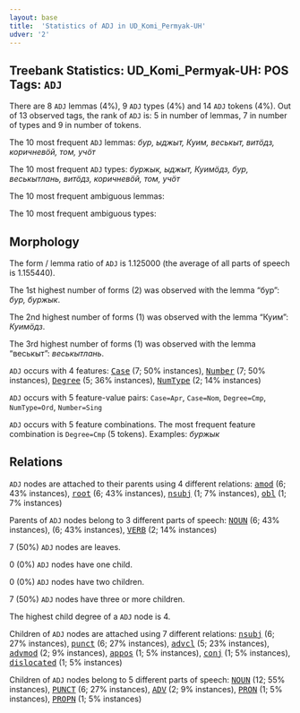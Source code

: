 ```yaml
---
layout: base
title:  'Statistics of ADJ in UD_Komi_Permyak-UH'
udver: '2'
---
```


## Treebank Statistics: UD_Komi_Permyak-UH: POS Tags: `ADJ`

There are 8 `ADJ` lemmas (4%), 9 `ADJ` types (4%) and 14 `ADJ` tokens (4%).
Out of 13 observed tags, the rank of `ADJ` is: 5 in number of lemmas, 7 in number of types and 9 in number of tokens.

The 10 most frequent `ADJ` lemmas: <em>бур, ыджыт, Куим, веськыт, витӧдз, коричневӧй, том, учӧт</em>

The 10 most frequent `ADJ` types:  <em>буржык, ыджыт, Куимӧдз, бур, веськытлань, витӧдз, коричневӧй, том, учӧт</em>

The 10 most frequent ambiguous lemmas: 

The 10 most frequent ambiguous types:  



## Morphology

The form / lemma ratio of `ADJ` is 1.125000 (the average of all parts of speech is 1.155440).

The 1st highest number of forms (2) was observed with the lemma “бур”: <em>бур, буржык</em>.

The 2nd highest number of forms (1) was observed with the lemma “Куим”: <em>Куимӧдз</em>.

The 3rd highest number of forms (1) was observed with the lemma “веськыт”: <em>веськытлань</em>.

`ADJ` occurs with 4 features: <tt><a href="koi_uh-feat-Case.html">Case</a></tt> (7; 50% instances), <tt><a href="koi_uh-feat-Number.html">Number</a></tt> (7; 50% instances), <tt><a href="koi_uh-feat-Degree.html">Degree</a></tt> (5; 36% instances), <tt><a href="koi_uh-feat-NumType.html">NumType</a></tt> (2; 14% instances)

`ADJ` occurs with 5 feature-value pairs: `Case=Apr`, `Case=Nom`, `Degree=Cmp`, `NumType=Ord`, `Number=Sing`

`ADJ` occurs with 5 feature combinations.
The most frequent feature combination is `Degree=Cmp` (5 tokens).
Examples: <em>буржык</em>


## Relations

`ADJ` nodes are attached to their parents using 4 different relations: <tt><a href="koi_uh-dep-amod.html">amod</a></tt> (6; 43% instances), <tt><a href="koi_uh-dep-root.html">root</a></tt> (6; 43% instances), <tt><a href="koi_uh-dep-nsubj.html">nsubj</a></tt> (1; 7% instances), <tt><a href="koi_uh-dep-obl.html">obl</a></tt> (1; 7% instances)

Parents of `ADJ` nodes belong to 3 different parts of speech: <tt><a href="koi_uh-pos-NOUN.html">NOUN</a></tt> (6; 43% instances),  (6; 43% instances), <tt><a href="koi_uh-pos-VERB.html">VERB</a></tt> (2; 14% instances)

7 (50%) `ADJ` nodes are leaves.

0 (0%) `ADJ` nodes have one child.

0 (0%) `ADJ` nodes have two children.

7 (50%) `ADJ` nodes have three or more children.

The highest child degree of a `ADJ` node is 4.

Children of `ADJ` nodes are attached using 7 different relations: <tt><a href="koi_uh-dep-nsubj.html">nsubj</a></tt> (6; 27% instances), <tt><a href="koi_uh-dep-punct.html">punct</a></tt> (6; 27% instances), <tt><a href="koi_uh-dep-advcl.html">advcl</a></tt> (5; 23% instances), <tt><a href="koi_uh-dep-advmod.html">advmod</a></tt> (2; 9% instances), <tt><a href="koi_uh-dep-appos.html">appos</a></tt> (1; 5% instances), <tt><a href="koi_uh-dep-conj.html">conj</a></tt> (1; 5% instances), <tt><a href="koi_uh-dep-dislocated.html">dislocated</a></tt> (1; 5% instances)

Children of `ADJ` nodes belong to 5 different parts of speech: <tt><a href="koi_uh-pos-NOUN.html">NOUN</a></tt> (12; 55% instances), <tt><a href="koi_uh-pos-PUNCT.html">PUNCT</a></tt> (6; 27% instances), <tt><a href="koi_uh-pos-ADV.html">ADV</a></tt> (2; 9% instances), <tt><a href="koi_uh-pos-PRON.html">PRON</a></tt> (1; 5% instances), <tt><a href="koi_uh-pos-PROPN.html">PROPN</a></tt> (1; 5% instances)

